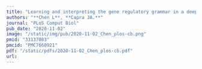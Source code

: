 ```yaml
---
title: "Learning and interpreting the gene regulatory grammar in a deep learning framework"
authors: "**Chen L**, **Capra JA.**"
journal: "PLoS Comput Biol"
pub_date: "2020-11-02"
image: "/static/img/pub/2020-11-02_Chen_plos-cb.png"
pmid: "33137083"
pmcid: "PMC7660921"
pdf: "/static/pdfs/2020-11-02_Chen_plos-cb.pdf"
url: 
---
```

